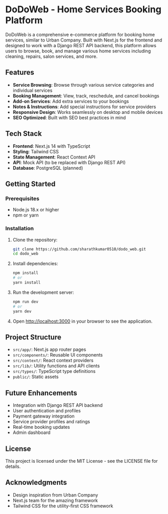 # DoDoWeb - Home Services Booking Platform

DoDoWeb is a comprehensive e-commerce platform for booking home services, similar to Urban Company. Built with Next.js for the frontend and designed to work with a Django REST API backend, this platform allows users to browse, book, and manage various home services including cleaning, repairs, salon services, and more.

## Features

- **Service Browsing**: Browse through various service categories and individual services
- **Booking Management**: View, track, reschedule, and cancel bookings
- **Add-on Services**: Add extra services to your bookings
- **Notes & Instructions**: Add special instructions for service providers
- **Responsive Design**: Works seamlessly on desktop and mobile devices
- **SEO Optimized**: Built with SEO best practices in mind

## Tech Stack

- **Frontend**: Next.js 14 with TypeScript
- **Styling**: Tailwind CSS
- **State Management**: React Context API
- **API**: Mock API (to be replaced with Django REST API)
- **Database**: PostgreSQL (planned)

## Getting Started

### Prerequisites

- Node.js 18.x or higher
- npm or yarn

### Installation

1. Clone the repository:

   ```bash
   git clone https://github.com/sharathkumar0510/dodo_web.git
   cd dodo_web
   ```

2. Install dependencies:

   ```bash
   npm install
   # or
   yarn install
   ```

3. Run the development server:

   ```bash
   npm run dev
   # or
   yarn dev
   ```

4. Open [http://localhost:3000](http://localhost:3000) in your browser to see the application.

## Project Structure

- `src/app/`: Next.js app router pages
- `src/components/`: Reusable UI components
- `src/context/`: React context providers
- `src/lib/`: Utility functions and API clients
- `src/types/`: TypeScript type definitions
- `public/`: Static assets

## Future Enhancements

- Integration with Django REST API backend
- User authentication and profiles
- Payment gateway integration
- Service provider profiles and ratings
- Real-time booking updates
- Admin dashboard

## License

This project is licensed under the MIT License - see the LICENSE file for details.

## Acknowledgments

- Design inspiration from Urban Company
- Next.js team for the amazing framework
- Tailwind CSS for the utility-first CSS framework
